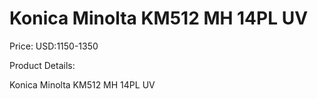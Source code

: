 # Konica Minolta KM512 MH 14PL UV

Price: USD:1150-1350

Product Details:

Konica Minolta KM512 MH 14PL UV